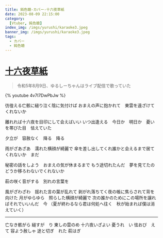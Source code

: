 ```yaml
---
title: 鈍色聴-カバー-十六夜草紙
date: 2023-08-09 22:15:00
category:
  [Vtuber, 鈍色聴]
index_img: /imgs/yurushi/karaoke3.jpeg
banner_img: /imgs/yurushi/karaoke3.jpeg
tags:
  - カバー
  - 鈍色聴
---
```


<script src='/js/diy/resize-ifram.js'></script>

# [十六夜草紙](https://www.youtube.com/watch?v=uXrPDJTSABc&t=0s)

> 令和5年8月9日、ゆるしーちゃんはライブ配信で歌っていた

{% youtube 4v7l7DwPbJw %}

彷徨える亡骸に縋り泣く陰に気付けば
おまえの声に抱かれて　東雲を遠ざけてくれないか

離れれば十六夜を目印にして会えばいい
いつ出逢える　今日か　明日か　憂いを帯びた目　怯えていた

夕立が　容赦なく　降る　降る

雨がざあざあ　濡れた横顔が綺麗で
傘を差し出してくれ誰かと会えるまで居てくれないか　まだ

秘密の話をしよう　おまえの気が休まるまで
もう途切れたんだ　夢を見てたの
どうか移ろわないでくれないか

萩の咲く音がする　別れの言葉を

風がざわざわ　揺れた言の葉が乱れて
剥がれ落ちてく夜の帳に焦らされて背を向けた
月がゆらゆら　照らした横顔が綺麗で
次の誰かのためにこの場所を譲ればそれでいいんだ　今
（夏が終わるなら君は何処へ往く　秋が始まれば僕は消えていく）

- - -

亡なき骸がら
縋すが　り
東しの雲のめ
十六夜いざよい
憂うれ　い
怯おび　えて
容よう赦しゃ
途と切ぎ　れた
萩はぎ
